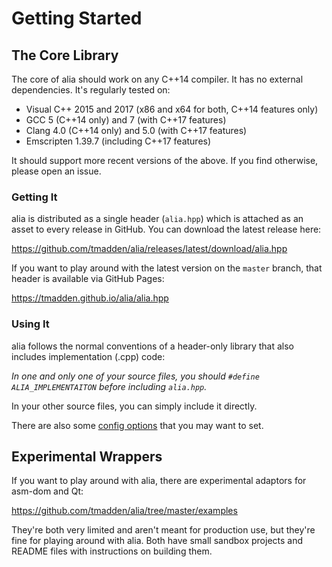 Getting Started
===============

The Core Library
----------------

The core of alia should work on any C++14 compiler. It has no external
dependencies. It's regularly tested on:

- Visual C++ 2015 and 2017 (x86 and x64 for both, C++14 features only)
- GCC 5 (C++14 only) and 7 (with C++17 features)
- Clang 4.0 (C++14 only) and 5.0 (with C++17 features)
- Emscripten 1.39.7 (including C++17 features)

It should support more recent versions of the above. If you find otherwise,
please open an issue.

### Getting It

alia is distributed as a single header (`alia.hpp`) which is attached as an
asset to every release in GitHub. You can download the latest release here:

https://github.com/tmadden/alia/releases/latest/download/alia.hpp

If you want to play around with the latest version on the `master` branch, that
header is available via GitHub Pages:

https://tmadden.github.io/alia/alia.hpp

### Using It

alia follows the normal conventions of a header-only library that also includes
implementation (.cpp) code:

*In one and only one of your source files, you should `#define
ALIA_IMPLEMENTAITON` before including `alia.hpp`.*

In your other source files, you can simply include it directly.

There are also some [config options](configuration.md) that you may want to set.

Experimental Wrappers
---------------------

If you want to play around with alia, there are experimental adaptors for
asm-dom and Qt:

https://github.com/tmadden/alia/tree/master/examples

They're both very limited and aren't meant for production use, but they're fine
for playing around with alia. Both have small sandbox projects and README files
with instructions on building them.
